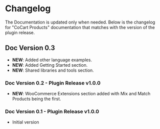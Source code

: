 # Changelog #

The Documentation is updated only when needed. Below is the changelog for "CoCart Products" documentation that matches with the version of the plugin release.

## Doc Version 0.3

* **NEW**: Added other language examples.
* **NEW**: Added Getting Started section.
* **NEW**: Shared libraries and tools section.

### Doc Version 0.2 - Plugin Release v1.0.0 ##

* **NEW**: WooCommerce Extensions section added with Mix and Match Products being the first.

### Doc Version 0.1 - Plugin Release v1.0.0 ###

* Initial version
